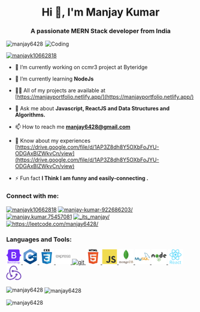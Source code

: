 
<h1 align="center">Hi 👋, I'm Manjay Kumar</h1>
<h3 align="center">A passionate MERN Stack developer from India</h3>
<img  align="right" alt ="Coding" width="400" src ="https://cdn.dribbble.com/users/1162077/screenshots/3848914/programmer.gif">
<p align="left"> <img src="https://komarev.com/ghpvc/?username=manjay6428&label=Profile%20views&color=0e75b6&style=flat" alt="manjay6428" /> </p>

<p align="left"> <a href="https://www.linkedin.com/in/manjay-kumar-922686203/" target="blank"><img src="https://img.shields.io/twitter/follow/manjayk10662818?logo=twitter&style=for-the-badge" alt="manjayk10662818" /></a> </p>

- 🔭 I’m currently working on ccmr3 project at Byteridge

- 🌱 I’m currently learning **NodeJs**

- 👨‍💻 All of my projects are available at [https://manjayportfolio.netlify.app/](https://manjayportfolio.netlify.app/)

- 💬 Ask me about **Javascript, ReactJS and Data Structures and Algorithms.**

- 📫 How to reach me **manjay6428@gmail.com**

- 📄 Know about my experiences [https://drive.google.com/file/d/1AP3Z8dh8Y5OXbFoJYU-ODGAxBlZWkvCn/view](https://drive.google.com/file/d/1AP3Z8dh8Y5OXbFoJYU-ODGAxBlZWkvCn/view)

- ⚡ Fun fact **I Think I am funny and easily-connecting .**

<h3 align="left">Connect with me:</h3>
<p align="left">
<a href="https://twitter.com/manjayk10662818" target="blank"><img align="center" src="https://raw.githubusercontent.com/rahuldkjain/github-profile-readme-generator/master/src/images/icons/Social/twitter.svg" alt="manjayk10662818" height="30" width="40" /></a>
<a href="https://linkedin.com/in/manjay-kumar-922686203/" target="blank"><img align="center" src="https://raw.githubusercontent.com/rahuldkjain/github-profile-readme-generator/master/src/images/icons/Social/linked-in-alt.svg" alt="manjay-kumar-922686203/" height="30" width="40" /></a>
<a href="https://fb.com/manjay.kumar.75457081" target="blank"><img align="center" src="https://raw.githubusercontent.com/rahuldkjain/github-profile-readme-generator/master/src/images/icons/Social/facebook.svg" alt="manjay.kumar.75457081" height="30" width="40" /></a>
<a href="https://instagram.com/_its_manjay/" target="blank"><img align="center" src="https://raw.githubusercontent.com/rahuldkjain/github-profile-readme-generator/master/src/images/icons/Social/instagram.svg" alt="_its_manjay/" height="30" width="40" /></a>
<a href="https://www.leetcode.com/https://leetcode.com/manjay6428/" target="blank"><img align="center" src="https://raw.githubusercontent.com/rahuldkjain/github-profile-readme-generator/master/src/images/icons/Social/leet-code.svg" alt="https://leetcode.com/manjay6428/" height="30" width="40" /></a>
</p>

<h3 align="left">Languages and Tools:</h3>
<p align="left"> <a href="https://getbootstrap.com" target="_blank" rel="noreferrer"> <img src="https://raw.githubusercontent.com/devicons/devicon/master/icons/bootstrap/bootstrap-plain-wordmark.svg" alt="bootstrap" width="40" height="40"/> </a> <a href="https://www.w3schools.com/cpp/" target="_blank" rel="noreferrer"> <img src="https://raw.githubusercontent.com/devicons/devicon/master/icons/cplusplus/cplusplus-original.svg" alt="cplusplus" width="40" height="40"/> </a> <a href="https://www.w3schools.com/css/" target="_blank" rel="noreferrer"> <img src="https://raw.githubusercontent.com/devicons/devicon/master/icons/css3/css3-original-wordmark.svg" alt="css3" width="40" height="40"/> </a> <a href="https://expressjs.com" target="_blank" rel="noreferrer"> <img src="https://raw.githubusercontent.com/devicons/devicon/master/icons/express/express-original-wordmark.svg" alt="express" width="40" height="40"/> </a> <a href="https://git-scm.com/" target="_blank" rel="noreferrer"> <img src="https://www.vectorlogo.zone/logos/git-scm/git-scm-icon.svg" alt="git" width="40" height="40"/> </a> <a href="https://www.w3.org/html/" target="_blank" rel="noreferrer"> <img src="https://raw.githubusercontent.com/devicons/devicon/master/icons/html5/html5-original-wordmark.svg" alt="html5" width="40" height="40"/> </a> <a href="https://developer.mozilla.org/en-US/docs/Web/JavaScript" target="_blank" rel="noreferrer"> <img src="https://raw.githubusercontent.com/devicons/devicon/master/icons/javascript/javascript-original.svg" alt="javascript" width="40" height="40"/> </a> <a href="https://www.mongodb.com/" target="_blank" rel="noreferrer"> <img src="https://raw.githubusercontent.com/devicons/devicon/master/icons/mongodb/mongodb-original-wordmark.svg" alt="mongodb" width="40" height="40"/> </a> <a href="https://www.mysql.com/" target="_blank" rel="noreferrer"> <img src="https://raw.githubusercontent.com/devicons/devicon/master/icons/mysql/mysql-original-wordmark.svg" alt="mysql" width="40" height="40"/> </a> <a href="https://nodejs.org" target="_blank" rel="noreferrer"> <img src="https://raw.githubusercontent.com/devicons/devicon/master/icons/nodejs/nodejs-original-wordmark.svg" alt="nodejs" width="40" height="40"/> </a> <a href="https://reactjs.org/" target="_blank" rel="noreferrer"> <img src="https://raw.githubusercontent.com/devicons/devicon/master/icons/react/react-original-wordmark.svg" alt="react" width="40" height="40"/> </a> <a href="https://redux.js.org" target="_blank" rel="noreferrer"> <img src="https://raw.githubusercontent.com/devicons/devicon/master/icons/redux/redux-original.svg" alt="redux" width="40" height="40"/> </a> </p>

<p><img align="left" src="https://github-readme-stats.vercel.app/api/top-langs?username=manjay6428&show_icons=true&locale=en&layout=compact" alt="manjay6428" /></p>

<p>&nbsp;<img align="center" src="https://github-readme-stats.vercel.app/api?username=manjay6428&show_icons=true&locale=en" alt="manjay6428" /></p>

<p><img align="center" src="https://github-readme-streak-stats.herokuapp.com/?user=manjay6428&" alt="manjay6428" /></p>

